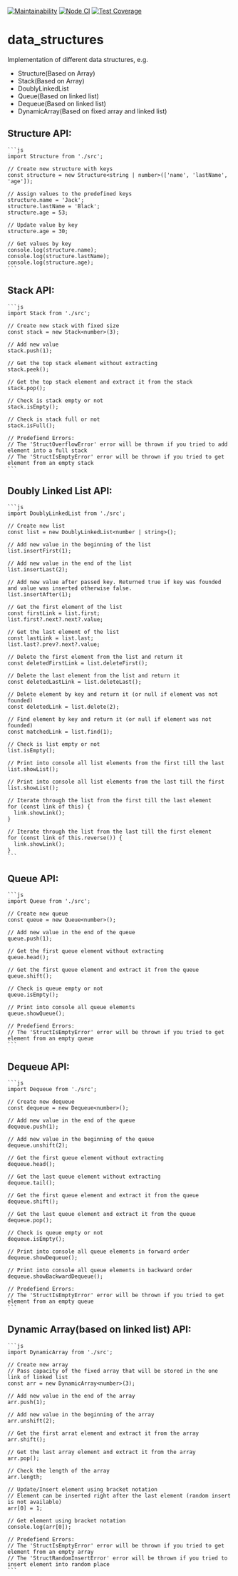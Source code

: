 [![Maintainability](https://api.codeclimate.com/v1/badges/35c5d87bcc295b25ea5f/maintainability)](https://codeclimate.com/github/aemelianovich/data_structures/maintainability)
[![Node CI](https://github.com/aemelianovich/data_structures/actions/workflows/nodejs.yml/badge.svg)](https://github.com/aemelianovich/data_structures/actions/workflows/nodejs.yml)
[![Test Coverage](https://api.codeclimate.com/v1/badges/35c5d87bcc295b25ea5f/test_coverage)](https://codeclimate.com/github/aemelianovich/data_structures/test_coverage)

# data_structures

Implementation of different data structures, e.g.

- Structure(Based on Array)
- Stack(Based on Array)
- DoublyLinkedList
- Queue(Based on linked list)
- Dequeue(Based on linked list)
- DynamicArray(Based on fixed array and linked list)

## Structure API:

    ```js
    import Structure from './src';

    // Create new structure with keys
    const structure = new Structure<string | number>(['name', 'lastName', 'age']);

    // Assign values to the predefined keys
    structure.name = 'Jack';
    structure.lastName = 'Black';
    structure.age = 53;

    // Update value by key
    structure.age = 30;

    // Get values by key
    console.log(structure.name);
    console.log(structure.lastName);
    console.log(structure.age);
    ```

## Stack API:

    ```js
    import Stack from './src';

    // Create new stack with fixed size
    const stack = new Stack<number>(3);

    // Add new value
    stack.push(1);

    // Get the top stack element without extracting
    stack.peek();

    // Get the top stack element and extract it from the stack
    stack.pop();

    // Check is stack empty or not
    stack.isEmpty();

    // Check is stack full or not
    stack.isFull();

    // Predefiend Errors:
    // The 'StructOverflowError' error will be thrown if you tried to add element into a full stack
    // The 'StructIsEmptyError' error will be thrown if you tried to get element from an empty stack
    ```

## Doubly Linked List API:

    ```js
    import DoublyLinkedList from './src';

    // Create new list
    const list = new DoublyLinkedList<number | string>();

    // Add new value in the beginning of the list
    list.insertFirst(1);

    // Add new value in the end of the list
    list.insertLast(2);

    // Add new value after passed key. Returned true if key was founded and value was inserted otherwise false.
    list.insertAfter(1);

    // Get the first element of the list
    const firstLink = list.first;
    list.first?.next?.next?.value;

    // Get the last element of the list
    const lastLink = list.last;
    list.last?.prev?.next?.value;

    // Delete the first element from the list and return it
    const deletedFirstLink = list.deleteFirst();

    // Delete the last element from the list and return it
    const deletedLastLink = list.deleteLast();

    // Delete element by key and return it (or null if element was not founded)
    const deletedLink = list.delete(2);

    // Find element by key and return it (or null if element was not founded)
    const matchedLink = list.find(1);

    // Check is list empty or not
    list.isEmpty();

    // Print into console all list elements from the first till the last
    list.showList();

    // Print into console all list elements from the last till the first
    list.showList();

    // Iterate through the list from the first till the last element
    for (const link of this) {
      link.showLink();
    }

    // Iterate through the list from the last till the first element
    for (const link of this.reverse()) {
      link.showLink();
    }
    ```

## Queue API:

    ```js
    import Queue from './src';

    // Create new queue
    const queue = new Queue<number>();

    // Add new value in the end of the queue
    queue.push(1);

    // Get the first queue element without extracting
    queue.head();

    // Get the first queue element and extract it from the queue
    queue.shift();

    // Check is queue empty or not
    queue.isEmpty();

    // Print into console all queue elements
    queue.showQueue();

    // Predefiend Errors:
    // The 'StructIsEmptyError' error will be thrown if you tried to get element from an empty queue
    ```

## Dequeue API:

    ```js
    import Dequeue from './src';

    // Create new dequeue
    const dequeue = new Dequeue<number>();

    // Add new value in the end of the queue
    dequeue.push(1);

    // Add new value in the beginning of the queue
    dequeue.unshift(2);

    // Get the first queue element without extracting
    dequeue.head();

    // Get the last queue element without extracting
    dequeue.tail();

    // Get the first queue element and extract it from the queue
    dequeue.shift();

    // Get the last queue element and extract it from the queue
    dequeue.pop();

    // Check is queue empty or not
    dequeue.isEmpty();

    // Print into console all queue elements in forward order
    dequeue.showDequeue();

    // Print into console all queue elements in backward order
    dequeue.showBackwardDequeue();

    // Predefiend Errors:
    // The 'StructIsEmptyError' error will be thrown if you tried to get element from an empty queue
    ```

## Dynamic Array(based on linked list) API:

    ```js
    import DynamicArray from './src';

    // Create new array
    // Pass capacity of the fixed array that will be stored in the one link of linked list
    const arr = new DynamicArray<number>(3);

    // Add new value in the end of the array
    arr.push(1);

    // Add new value in the beginning of the array
    arr.unshift(2);

    // Get the first arrat element and extract it from the array
    arr.shift();

    // Get the last array element and extract it from the array
    arr.pop();

    // Check the length of the array
    arr.length;

    // Update/Insert element using bracket notation
    // Element can be inserted right after the last element (random insert is not available)
    arr[0] = 1;

    // Get element using bracket notation
    console.log(arr[0]);

    // Predefiend Errors:
    // The 'StructIsEmptyError' error will be thrown if you tried to get element from an empty array
    // The 'StructRandomInsertError' error will be thrown if you tried to insert element into random place
    ```
